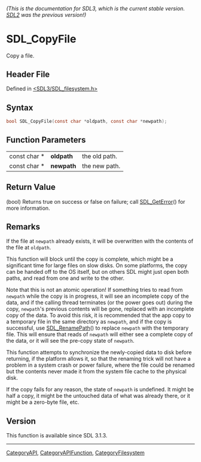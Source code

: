 ###### (This is the documentation for SDL3, which is the current stable version. [SDL2](https://wiki.libsdl.org/SDL2/) was the previous version!)
# SDL_CopyFile

Copy a file.

## Header File

Defined in [<SDL3/SDL_filesystem.h>](https://github.com/libsdl-org/SDL/blob/main/include/SDL3/SDL_filesystem.h)

## Syntax

```c
bool SDL_CopyFile(const char *oldpath, const char *newpath);
```

## Function Parameters

|              |             |               |
| ------------ | ----------- | ------------- |
| const char * | **oldpath** | the old path. |
| const char * | **newpath** | the new path. |

## Return Value

(bool) Returns true on success or false on failure; call
[SDL_GetError](SDL_GetError)() for more information.

## Remarks

If the file at `newpath` already exists, it will be overwritten with the
contents of the file at `oldpath`.

This function will block until the copy is complete, which might be a
significant time for large files on slow disks. On some platforms, the copy
can be handed off to the OS itself, but on others SDL might just open both
paths, and read from one and write to the other.

Note that this is not an atomic operation! If something tries to read from
`newpath` while the copy is in progress, it will see an incomplete copy of
the data, and if the calling thread terminates (or the power goes out)
during the copy, `newpath`'s previous contents will be gone, replaced with
an incomplete copy of the data. To avoid this risk, it is recommended that
the app copy to a temporary file in the same directory as `newpath`, and if
the copy is successful, use [SDL_RenamePath](SDL_RenamePath)() to replace
`newpath` with the temporary file. This will ensure that reads of `newpath`
will either see a complete copy of the data, or it will see the pre-copy
state of `newpath`.

This function attempts to synchronize the newly-copied data to disk before
returning, if the platform allows it, so that the renaming trick will not
have a problem in a system crash or power failure, where the file could be
renamed but the contents never made it from the system file cache to the
physical disk.

If the copy fails for any reason, the state of `newpath` is undefined. It
might be half a copy, it might be the untouched data of what was already
there, or it might be a zero-byte file, etc.

## Version

This function is available since SDL 3.1.3.

----
[CategoryAPI](CategoryAPI), [CategoryAPIFunction](CategoryAPIFunction), [CategoryFilesystem](CategoryFilesystem)

